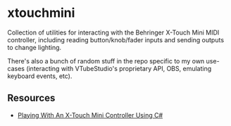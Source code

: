 # xtouchmini

Collection of utilities for interacting with the Behringer X-Touch Mini MIDI
controller, including reading button/knob/fader inputs and sending outputs to
change lighting.

There's also a bunch of random stuff in the repo specific to my own use-cases
(interacting with VTubeStudio's proprietary API, OBS, emulating keyboard
events, etc).

## Resources

* [Playing With An X-Touch Mini Controller Using C#](https://codeblog.jonskeet.uk/2021/03/28/playing-with-an-x-touch-mini-controller-using-c/)

